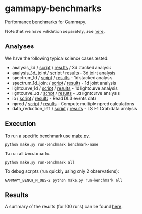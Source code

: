 # gammapy-benchmarks

Performance benchmarks for Gammapy.

Note that we have validation separately, see [here](../validation/README.md).

## Analyses

We have the following typical science cases tested:

- analysis_3d / [script](analysis_3d.py) / [results](results/analysis_3d) / 3d stacked analysis
- analysis_3d_joint / [script](analysis_3d_joint.py) / [results](results/analysis_3d_joint) - 3d joint analysis
- spectrum_1d / [script](spectrum_1d.py) / [results](results/spectrum_1d) - 1d stacked analysis
- spectrum_1d_joint / [script](spectrum_1d_joint.py) / [results](results/spectrum_1d_joint) - 1d joint analysis
- lightcurve_1d / [script](lightcurve_1d.py) / [results](results/lightcurve_1d) - 1d lightcurve analysis
- lightcurve_3d / [script](lightcurve_3d.py) / [results](results/lightcurve_3d) - 3d lightcurve analysis
- io / [script](io.py) / [results](results/io) - Read DL3 events data
- npred / [script](npred.py) / [results](results/npred) - Compute multiple npred calculations
- data_reduction_lst1 / [script](data_reduction_lst1.py) / [results](results/data_reduction_lst1) - LST-1 Crab data analysis

## Execution

To run a specific benchmark use [make.py](make.py).

    python make.py run-benchmark benchmark-name

To run all benchmarks:

    python make.py run-benchmark all

To debug scripts (run quickly using only 2 observations):

    GAMMAPY_BENCH_N_OBS=2 python make.py run-benchmark all

## Results

A summary of the results (for 100 runs) can be found [here](results/results.yaml).
